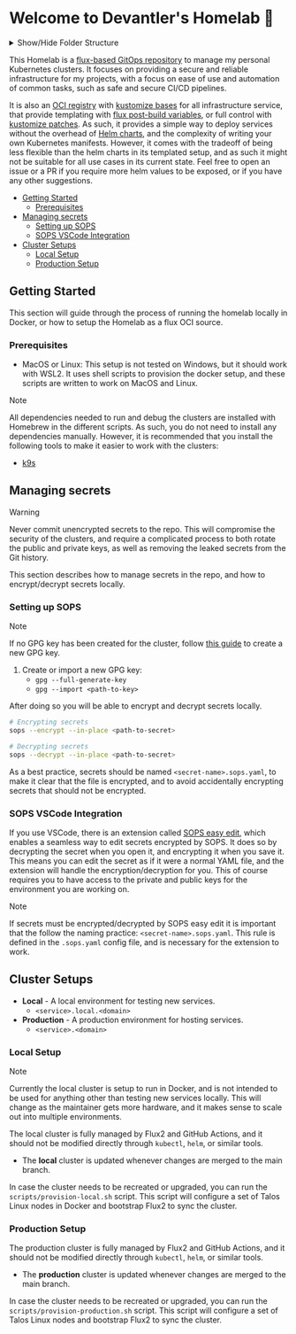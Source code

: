 # Welcome to Devantler's Homelab 🚀

<details>
  <summary>Show/Hide Folder Structure</summary>

<!-- readme-tree start -->
```
.
├── .github
│   ├── scripts
│   └── workflows
├── .vscode
├── k8s
│   ├── apps
│   ├── clusters
│   │   └── docker
│   │       ├── .flux
│   │       ├── infrastructure
│   │       │   ├── configs
│   │       │   └── services
│   │       └── variables
│   └── infrastructure
│       ├── cert-manager
│       │   ├── certificates
│       │   └── cluster-issuers
│       ├── cloudflared
│       ├── flux-github-status-updater
│       ├── flux-webhook-receiver
│       │   ├── ingress-routes
│       │   └── secrets
│       ├── gha-runner-scale-set
│       ├── gha-runner-scale-set-controller
│       ├── harbor
│       ├── kube-prometheus-stack
│       ├── kubelet-serving-cert-approver
│       ├── local-storage
│       ├── metrics-server
│       ├── openebs
│       ├── pulumi-operator
│       │   └── programs
│       ├── redis
│       ├── reloader
│       ├── strapi
│       ├── testkube
│       ├── traefik
│       └── vertical-pod-autoscaler
├── pulumi
├── scripts
└── talos
    ├── cluster
    ├── controlplane
    └── worker

44 directories
```
<!-- readme-tree end -->

</details>

This Homelab is a [flux-based GitOps repository](https://github.com/fluxcd/flux2-kustomize-helm-example) to manage my personal Kubernetes clusters. It focuses on providing a secure and reliable infrastructure for my projects, with a focus on ease of use and automation of common tasks, such as safe and secure CI/CD pipelines.

It is also an [OCI registry](https://opencontainers.org) with [kustomize bases](https://kubernetes.io/docs/tasks/manage-kubernetes-objects/kustomization/#bases-and-overlays) for all infrastructure service, that provide templating with [flux post-build variables](https://fluxcd.io/flux/components/kustomize/kustomizations/#post-build-variable-substitution), or full control with [kustomize patches](https://kubernetes.io/docs/tasks/manage-kubernetes-objects/kustomization/#customizing). As such, it provides a simple way to deploy services without the overhead of [Helm charts](https://helm.sh/docs/topics/charts/), and the complexity of writing your own Kubernetes manifests. However, it comes with the tradeoff of being less flexible than the helm charts in its templated setup, and as such it might not be suitable for all use cases in its current state. Feel free to open an issue or a PR if you require more helm values to be exposed, or if you have any other suggestions.

- [Getting Started](#getting-started)
  - [Prerequisites](#prerequisites)
- [Managing secrets](#managing-secrets)
  - [Setting up SOPS](#setting-up-sops)
  - [SOPS VSCode Integration](#sops-vscode-integration)
- [Cluster Setups](#cluster-setups)
  - [Local Setup](#local-setup)
  - [Production Setup](#production-setup)

## Getting Started

This section will guide through the process of running the homelab locally in Docker, or how to setup the Homelab as a flux OCI source.

### Prerequisites

- MacOS or Linux: This setup is not tested on Windows, but it should work with WSL2. It uses shell scripts to provision the docker setup, and these scripts are written to work on MacOS and Linux.

> [!NOTE]
> All dependencies needed to run and debug the clusters are installed with Homebrew in the different scripts. As such, you do not need to install any dependencies manually. However, it is recommended that you install the following tools to make it easier to work with the clusters:
>
> - [k9s](https://k9scli.io)

## Managing secrets

> [!WARNING]
> Never commit unencrypted secrets to the repo. This will compromise the security of the clusters, and require a complicated process to both rotate the public and private keys, as well as removing the leaked secrets from the Git history.

This section describes how to manage secrets in the repo, and how to encrypt/decrypt secrets locally.

### Setting up SOPS

> [!NOTE]
> If no GPG key has been created for the cluster, follow [this guide](https://fluxcd.io/flux/guides/mozilla-sops/) to create a new GPG key.

1. Create or import a new GPG key:
   - `gpg --full-generate-key`
   - `gpg --import <path-to-key>`

After doing so you will be able to encrypt and decrypt secrets locally.

```bash
# Encrypting secrets
sops --encrypt --in-place <path-to-secret>

# Decrypting secrets
sops --decrypt --in-place <path-to-secret>
```

As a best practice, secrets should be named `<secret-name>.sops.yaml`, to make it clear that the file is encrypted, and to avoid accidentally encrypting secrets that should not be encrypted.

### SOPS VSCode Integration

If you use VSCode, there is an extension called [SOPS easy edit]([ShipitSmarter.sops-edit](https://marketplace.visualstudio.com/items?itemName=ShipitSmarter.sops-edit)), which enables a seamless way to edit secrets encrypted by SOPS. It does so by decrypting the secret when you open it, and encrypting it when you save it. This means you can edit the secret as if it were a normal YAML file, and the extension will handle the encryption/decryption for you. This of course requires you to have access to the private and public keys for the environment you are working on.

> [!NOTE]
> If secrets must be encrypted/decrypted by SOPS easy edit it is important that the follow the naming practice: `<secret-name>.sops.yaml`. This rule is defined in the `.sops.yaml` config file, and is necessary for the extension to work.

## Cluster Setups

- **Local** - A local environment for testing new services.
  - `<service>.local.<domain>`
- **Production** - A production environment for hosting services.
  - `<service>.<domain>`

### Local Setup

> [!NOTE]
> Currently the local cluster is setup to run in Docker, and is not intended to be used for anything other than testing new services locally. This will change as the maintainer gets more hardware, and it makes sense to scale out into multiple environments.

The local cluster is fully managed by Flux2 and GitHub Actions, and it should not be modified directly through `kubectl`, `helm`, or similar tools.

- The **local** cluster is updated whenever changes are merged to the main branch.

In case the cluster needs to be recreated or upgraded, you can run the `scripts/provision-local.sh` script. This script will configure a set of Talos Linux nodes in Docker and bootstrap Flux2 to sync the cluster.

### Production Setup

The production cluster is fully managed by Flux2 and GitHub Actions, and it should not be modified directly through `kubectl`, `helm`, or similar tools.

- The **production** cluster is updated whenever changes are merged to the main branch.

In case the cluster needs to be recreated or upgraded, you can run the `scripts/provision-production.sh` script. This script will configure a set of Talos Linux nodes and bootstrap Flux2 to sync the cluster.
